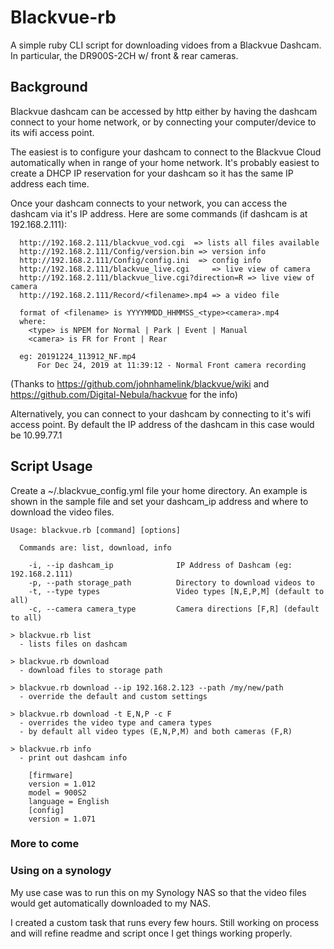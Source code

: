 # Blackvue-rb

A simple ruby CLI script for downloading vidoes from a Blackvue Dashcam. 
In particular, the DR900S-2CH w/ front & rear cameras.


## Background

Blackvue dashcam can be accessed by http either by having the dashcam connect
to your home network, or by connecting your computer/device to its wifi access
point.

The easiest is to configure your dashcam to connect to the Blackvue Cloud 
automatically when in range of your home network.  It's probably easiest to 
create a DHCP IP reservation for your dashcam so it has the same IP address 
each time.

Once your dashcam connects to your network, you can access the dashcam via it's
IP address. Here are some commands (if dashcam is at 192.168.2.111):

      http://192.168.2.111/blackvue_vod.cgi  => lists all files available
      http://192.168.2.111/Config/version.bin => version info
      http://192.168.2.111/Config/config.ini  => config info
      http://192.168.2.111/blackvue_live.cgi     => live view of camera
      http://192.168.2.111/blackvue_live.cgi?direction=R => live view of camera
      http://192.168.2.111/Record/<filename>.mp4 => a video file
  
      format of <filename> is YYYYMMDD_HHMMSS_<type><camera>.mp4
      where:
        <type> is NPEM for Normal | Park | Event | Manual
        <camera> is FR for Front | Rear

      eg: 20191224_113912_NF.mp4
          For Dec 24, 2019 at 11:39:12 - Normal Front camera recording

(Thanks to https://github.com/johnhamelink/blackvue/wiki and 
https://github.com/Digital-Nebula/hackvue for the info)

Alternatively, you can connect to your dashcam by connecting to it's wifi access
point. By default the IP address of the dashcam in this case would be 10.99.77.1


## Script Usage

Create a ~/.blackvue_config.yml file your home directory. An example is 
shown in the sample file and set your dashcam_ip address and where to download
the video files.

    Usage: blackvue.rb [command] [options]

      Commands are: list, download, info

        -i, --ip dashcam_ip              IP Address of Dashcam (eg: 192.168.2.111)
        -p, --path storage_path          Directory to download videos to
        -t, --type types                 Video types [N,E,P,M] (default to all)
        -c, --camera camera_type         Camera directions [F,R] (default to all)

    > blackvue.rb list
      - lists files on dashcam

    > blackvue.rb download
      - download files to storage path

    > blackvue.rb download --ip 192.168.2.123 --path /my/new/path
      - override the default and custom settings

    > blackvue.rb download -t E,N,P -c F
      - overrides the video type and camera types
      - by default all video types (E,N,P,M) and both cameras (F,R)

    > blackvue.rb info
      - print out dashcam info

        [firmware]
        version = 1.012
        model = 900S2
        language = English
        [config]
        version = 1.071


### More to come

### Using on a synology

My use case was to run this on my Synology NAS so that the video files would
get automatically downloaded to my NAS.

I created a custom task that runs every few hours. Still working on 
process and will refine readme and script once I get things working properly.
